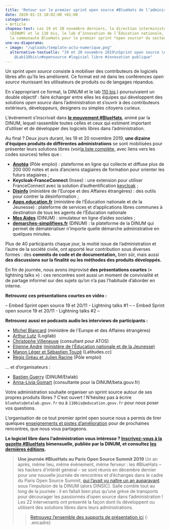 ```yaml
---
title: 'Retour sur le premier sprint open source #BlueHats de l’administration'
date: 2020-01-15 10:02:00 +01:00
categories:
- Article
chapeau-text: Les 19 et 20 novembre derniers, la direction interministérielle du numérique
  (DINUM) et le 110 bis, le lab d’innovation de l’Éducation nationale, ont rassemblé
  la communauté BlueHats pour le premier sprint *open source* du secteur public.
une-ou-diaporama:
- image: "/uploads/template-actu-numerique.png"
  alternative-textuelle: "19 et 20 novembre 2019\nSprint open source \n@_DINUM et
    @Lab110bis\n#opensource #logiciel libre #innovation publique"
---
```


Un sprint *open source* consiste à mobiliser des contributeurs de logiciels libres afin qu’ils les améliorent. Ce format est né dans les conférences *open source* réunissant les utilisateurs de produits ou de langages répandus.

En s’appropriant ce format, la DINUM et le lab [110 bis](https://www.education.gouv.fr/110bislab/pid37871/bienvenue-au-110-bis-le-lab-d-innovation-de-l-education-nationale.html).) poursuivaient un double objectif : faire échanger entre elles les équipes qui développent des solutions *open source* dans l’administration et s’ouvrir à des contributeurs extérieurs, développeurs, designers ou simples citoyens curieux.

L’événement s’inscrivait dans **[le mouvement #BlueHats](https://www.numerique.gouv.fr/actualites/la-communaute-blue-hats-hackers-dinteret-general-est-lancee-rejoignez-nous/)**, animé par la DINUM, lequel rassemble toutes celles et ceux qui estiment important d’utiliser et de développer des logiciels libres dans l’administration.

Au final ? Deux jours durant, les 19 et 20 novembre 2019, **une dizaine d’équipes produits de différentes administrations**  se sont mobilisées pour présenter leurs solutions libres (voir[la liste complète,](https://github.com/DISIC/evenements-bluehats/blob/master/retex/19-20-11-2019-equipes.org) avec liens vers les codes sources) telles que :

* **[Anotéa](https://anotea.pole-emploi.fr/)** (Pôle emploi) : plateforme en ligne qui collecte et diffuse plus de 200 000 notes et avis d’anciens stagiaires de formation pour orienter les futurs stagiaires ;
* **Keycloak-FranceConnect** (Insee) : une extension pour utiliser FranceConnect avec la solution d’authentification [keycloak](https://www.keycloak.org/) ;
* **[Disinfo](https://desinfo.quaidorsay.fr/fr)** (ministère de l'Europe et des Affaires étrangères) : des outils pour contrer la désinformation ;
* **[Apps.education.fr](https://apps.education.fr/)** (ministère de l’Éducation nationale et de la Jeunesse) : plateforme de services et d’applications libres communes à destination de tous les agents de l’Éducation nationale
* **[Mes Aides](https://mes-aides.gouv.fr/)** (DINUM) : simulateur en ligne d’aides sociales ;
* **[demarches-simplifiees.fr](https://www.demarches-simplifiees.fr/)** (DINUM) : la plateforme de la DINUM qui permet de dématérialiser n’importe quelle démarche administrative en quelques minutes.

Plus de 40 participants chaque jour, la moitié issue de l’administration et l’autre de la société civile, ont apporté leur contribution sous diverses formes : des **commits de code et de documentation,** bien sûr, mais aussi **des discussions sur la finalité ou les méthodes des produits développés.**

En fin de journée, nous avons improvisé **des présentations courtes** (« lightning talks ») : ces rencontres sont aussi un moment de convivialité et de partage informel sur des sujets qu’on n’a pas l’habitude d’aborder en interne.

**Retrouvez ces présentations courtes en vidéo :**

– Embed Sprint open source 19 et 20/11 - Lightning talks #1 –
– Embed Sprint open source 19 et 20/11 - Lightning talks #2  –

**Retrouvez aussi en podcasts audio les interviews de participants :**

* [Michel Blancard](https://tube.ac-lyon.fr/videos/watch/e5efd4ec-a900-418c-b98e-5f0292225394) (ministère de l'Europe et des Affaires étrangères)
* [Arthur Lutz](https://tube.ac-lyon.fr/videos/watch/622abc29-edef-4b9a-a39c-762011af691f) (Logilab)
* [Christophe Villeneuve](https://tube.ac-lyon.fr/videos/watch/acc1d59f-3092-4703-8dc1-0d5bee0b8295https:/tube.ac-lyon.fr/videos/watch/acc1d59f-3092-4703-8dc1-0d5bee0b8295) (consultant pour ATOS)
* [Etienne André](https://tube.ac-lyon.fr/videos/watch/1bd33b90-dfa4-4372-8733-7bf03788d47e) [(ministère de l’Éducation nationale et de la Jeunesse)](https://tube.ac-lyon.fr/videos/watch/1bd33b90-dfa4-4372-8733-7bf03788d47e)
* [Manon Léger et Sébastien Touzé](https://tube.ac-lyon.fr/videos/watch/29ca5123-6e7a-409f-be22-23a1aae5eac1) (Latitudes.cc)
* [Régis Gréau et Julien Racine](https://tube.ac-lyon.fr/videos/watch/b7f1c53f-b2ff-4c2a-986b-e7a32a4f72f7) (Pôle emploi)

… et d’organisateurs :

* [Bastien Guerry](https://tube.ac-lyon.fr/videos/watch/93dc46a1-783e-4922-a76e-06fab43ca3b9) (DINUM/Etalab)
* [Anna-Livia Gomart](https://tube.ac-lyon.fr/videos/watch/cde0870c-bcfb-4262-808a-496de60361ca) (consultante pour la DINUM/beta.gouv.fr)

Votre administration souhaite organiser un sprint source autour de ses propres produits libres ? C’est ouvert ! N’hésitez pas à écrire `bluehats@etalab.gouv.fr` ou à `110bis@education.gouv.fr` pour nous poser vos questions.

L’organisation de ce tout premier sprint open source nous a permis de tirer quelques [enseignements et pistes d’amélioration](https://github.com/DISIC/evenements-bluehats/blob/master/retex/19-20-11-2019-retours.org) pour de prochaines rencontres, que nous vous partageons.

**Le logiciel libre dans l’administration vous intéresse ? [Inscrivez-vous à la gazette #BlueHats](https://infolettres.etalab.gouv.fr/subscribe/bluehats@mail.etalab.studio) bimensuelle, publiée par la DINUM, et consultez [les dernières éditions](https://github.com/DISIC/gazette-bluehats).**

> **Une journée #BlueHats au Paris Open Source Summit 2019**
> Un an après, même lieu, même événement, même ferveur : les #BlueHats – les hackers d’intérêt général – se sont réunis en décembre dernier pour une nouvelle journée de rencontres et d’échanges dans le cadre du Paris Open Source Summit, [qui l’avait vu naître un an auparavant](https://www.numerique.gouv.fr/actualites/la-communaute-blue-hats-hackers-dinteret-general-est-lancee-rejoignez-nous/) sous l’impulsion de la DINUM (alors DINSIC).
> Salle comble tout au long de la journée : il en fallait bien plus qu’une grève de transports pour décourager les passionnés d’open source dans l’administration ! Les 22 intervenants ont présenté la façon dont ils développent ou utilisent des solutions libres dans leurs administrations.
> > [Retrouvez l’ensemble des supports de présentation ici](https://forum.etalab.gouv.fr/t/journee-bluehats-lors-du-paris-open-source-summit-le-11-decembre-2019/4614/2)
{: .encadre}
